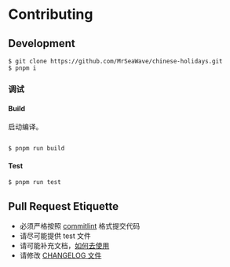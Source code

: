 # Contributing

## Development

```shell
$ git clone https://github.com/MrSeaWave/chinese-holidays.git
$ pnpm i
```

### 调试

#### Build

启动编译。

```shell

$ pnpm run build

```

#### Test

```shell
$ pnpm run test
```

## Pull Request Etiquette

- 必须严格按照 [commitlint](https://github.com/conventional-changelog/commitlint#what-is-commitlint) 格式提交代码
- 请尽可能提供 test 文件
- 请可能补充文档，[如何去使用](./README.md)
- 请修改 [CHANGELOG 文件](./CHANGELOG.md)
